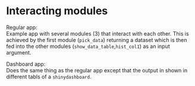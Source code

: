 # Interacting modules

Regular app:  
Example app with several modules (3) that interact with each other. This is
achieved by the first module (`pick_data`) returning a dataset which is then
fed into the other modules (`show_data_table`,`hist_col1`) as an input argument.

Dashboard app:  
Does the same thing as the regular app except that the output in shown in different
tabls of a `shinydashboard`.

